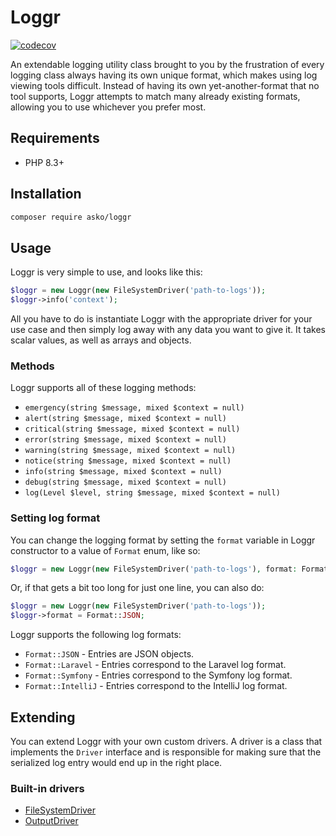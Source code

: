 # Loggr

[![codecov](https://codecov.io/gh/askonomm/loggr/graph/badge.svg?token=lQDNAnAWKn)](https://codecov.io/gh/askonomm/loggr)

An extendable logging utility class brought to you by the frustration of every logging class always having its own unique format, 
which makes using log viewing tools difficult. Instead of having its own yet-another-format that no tool supports, Loggr attempts to match 
many already existing formats, allowing you to use whichever you prefer most.

## Requirements

- PHP 8.3+

## Installation

```bash
composer require asko/loggr
```

## Usage

Loggr is very simple to use, and looks like this:

```php
$loggr = new Loggr(new FileSystemDriver('path-to-logs'));
$loggr->info('context');
```

All you have to do is instantiate Loggr with the appropriate driver for your use case and then simply 
log away with any data you want to give it. It takes scalar values, as well as arrays and objects.

### Methods

Loggr supports all of these logging methods:

- `emergency(string $message, mixed $context = null)`
- `alert(string $message, mixed $context = null)`
- `critical(string $message, mixed $context = null)`
- `error(string $message, mixed $context = null)`
- `warning(string $message, mixed $context = null)`
- `notice(string $message, mixed $context = null)`
- `info(string $message, mixed $context = null)`
- `debug(string $message, mixed $context = null)`
- `log(Level $level, string $message, mixed $context = null)`

### Setting log format

You can change the logging format by setting the `format` variable in Loggr constructor to a value of `Format` enum, like so:

```php
$loggr = new Loggr(new FileSystemDriver('path-to-logs'), format: Format::JSON);
```

Or, if that gets a bit too long for just one line, you can also do:

```php
$loggr = new Loggr(new FileSystemDriver('path-to-logs'));
$loggr->format = Format::JSON;
```

Loggr supports the following log formats:

- `Format::JSON` - Entries are JSON objects.
- `Format::Laravel` - Entries correspond to the Laravel log format.
- `Format::Symfony` - Entries correspond to the Symfony log format.
- `Format::IntelliJ` - Entries correspond to the IntelliJ log format.

## Extending

You can extend Loggr with your own custom drivers. A driver is a class that implements the `Driver` interface and is 
responsible for making sure that the serialized log entry would end up in the right place.

### Built-in drivers

- [FileSystemDriver](https://github.com/askonomm/loggr/blob/main/src/Drivers/FileSystemDriver.php)
- [OutputDriver](https://github.com/askonomm/loggr/blob/main/src/Drivers/OutputDriver.php)